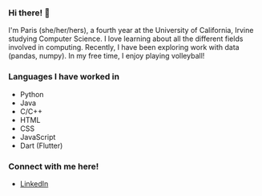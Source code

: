 ### Hi there! 👋
I'm Paris (she/her/hers), a fourth year at the University of California, Irvine studying Computer Science. I love learning about all the different fields involved in computing. Recently, I have been exploring work with data (pandas, numpy). In my free time, I enjoy playing volleyball!

### Languages I have worked in
- Python
- Java 
- C/C++
- HTML
- CSS
- JavaScript
- Dart (Flutter)

### Connect with me here!
- [LinkedIn](https://www.linkedin.com/in/paris-haraguchi/)
